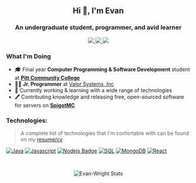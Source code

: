 <!-- Title/Subtitle -->
<h2 align="center"> Hi 👋, I'm Evan </h2>
<h3 align="center">An undergraduate student, programmer, and avid learner</h3>


<!-- Links -->
<p align="center">
  <a href="https://www.linkedin.com/in/evan-wright-6b6130194/">
    <img
      src="https://img.shields.io/static/v1?label=&message=+evan-wright&style=flat-square&color=%230e76a8&logo=Linkedin"
    />
  </a>
  <a href="mailto:evanwright@gmail.com" target="_blank">
    <img
      src="https://img.shields.io/static/v1?label=&message=evanwright35%40gmail.com&style=flat-square&color=red&logo=GMail&logoColor=white"
    />
  </a>
  <a href="mailto:evanwright@gmail.com" target="_blank">
    <img
      src="https://img.shields.io/badge/evanwright35-brightgreen?logo=Medium&style=flat-square&logoColor=white"
    />
  </a>
</p>

### What I'm Doing
* 🎓 Final year **Computer Programming & Software Development** student at **[Pitt Community College](https://pittcc.edu)**
* 👨‍💻 **Jr. Programmer** at [Valor Systems, Inc](https://valorsystems.com)
* 🔭 Currently working & learning with a wide range of technologies
* **🖊**  Contributing knowledge and releasing free, open-sourced software for servers on  **[SpigotMC](https://www.spigotmc.org/members/evanthesurfer.97504/)**

### Technologies:
> A complete list of technologies that I'm confortable with can be found on my [resume/cv](resume.com)
> 
[![Java](https://img.shields.io/badge/-Java-61DBFB?style=for-the-badge&labelColor=292929&logo=java&logoColor=007396)](#) 
[![Javascript](https://img.shields.io/badge/-Javascript-F0DB4F?style=for-the-badge&labelColor=292929&logo=javascript&logoColor=F0DB4F)](#) [![Nodejs Badge](https://img.shields.io/badge/-Nodejs-3C873A?style=for-the-badge&labelColor=292929&logo=node.js&logoColor=3C873A)](#) 
[![SQL](https://img.shields.io/badge/-MySQL-4479A1?style=for-the-badge&labelColor=292929&logo=mysql&logoColor=4479A1)](#) 
[![MongoDB](https://img.shields.io/badge/-MongoDB-47A248?style=for-the-badge&labelColor=292929&logo=mongodb&logoColor=47A248)](#) 
[![React](https://img.shields.io/badge/-React-0088CC?style=for-the-badge&labelColor=292929&logo=react&logoColor=61DAFB)](#)

<br>
<p align="center">
<img  src="https://github-readme-stats.vercel.app/api?username=evancolewright&count_private=true&show_icons=true" alt="Evan-Wright Stats" />
</p>




